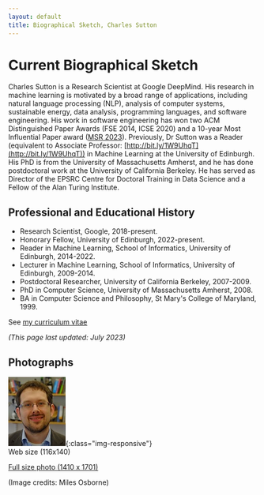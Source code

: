```yaml
---
layout: default
title: Biographical Sketch, Charles Sutton
---
```

# Current Biographical Sketch

Charles Sutton is a Research Scientist at Google DeepMind.
His research in machine learning is motivated 
by a broad range of applications, including natural language processing
(NLP), analysis of computer systems, sustainable energy, data analysis, programming languages,
and software engineering. His work in software
engineering has won two ACM Distinguished Paper Awards (FSE 2014, ICSE 2020)
and a 10-year Most Influential Paper award ([MSR 2023](https://conf.researchr.org/home/msr-2023)). 
Previously, Dr Sutton was a Reader (equivalent to Associate
Professor: [http://bit.ly/1W9UhqT](http://bit.ly/1W9UhqT)) in Machine
Learning at the University of Edinburgh.
His PhD is from
the University of Massachusetts Amherst, and he has done postdoctoral
work at the University of California Berkeley. He has served as Director of the EPSRC Centre for Doctoral Training in Data Science
and a Fellow of the Alan Turing Institute.

## Professional and Educational History

* Research Scientist, Google, 2018-present.
* Honorary Fellow, University of Edinburgh, 2022-present.
* Reader in Machine Learning, School of Informatics, University of Edinburgh, 2014-2022.
* Lecturer in Machine Learning, School of Informatics, University of Edinburgh, 2009-2014.
* Postdoctoral Researcher, University of California Berkeley, 2007-2009.
* PhD in Computer Science, University of Massachusetts Amherst, 2008.
* BA in Computer Science and Philosophy, St Mary's College of Maryland, 1999.

See [my curriculum vitae](sutton-vita.pdf)

*(This page last updated: July 2023)*

## Photographs

![Charles Sutton (small photo)](images/charles3.jpg){:class="img-responsive"}<br/>
Web size (116x140)

[Full size photo (1410 x 1701)](images/charles3large.jpg)

(Image credits: Miles Osborne)
